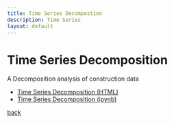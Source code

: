 ```yaml
---
title: Time Series Decompostion
description: Time Series
layout: default
---
```


# Time Series Decomposition
A Decomposition analysis of construction data
- [Time Series Decomposition (HTML)](TimeSeries.html)
- [Time Series Decomposition (ipynb)](TimeSeries.ipynb)

[back](https://ahinojosa-data.github.io/)
